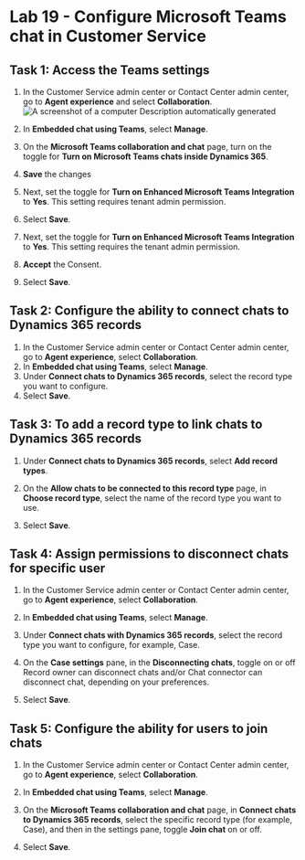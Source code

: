 # Lab 19 - Configure Microsoft Teams chat in Customer Service

## Task 1: Access the Teams settings
1.	In the Customer Service admin center or Contact Center admin center, go to **Agent experience** and select **Collaboration**.
   ![A screenshot of a computer Description automatically
generated](./media/media19/image10.png)
3.	In **Embedded chat using Teams**, select **Manage**.
 
4.	On the **Microsoft Teams collaboration and chat** page, turn on the toggle for **Turn on Microsoft Teams chats inside Dynamics 365**.
5.	**Save** the changes
 
6.	Next, set the toggle for **Turn on Enhanced Microsoft Teams Integration** to **Yes**. This setting requires tenant admin permission.
7.	Select **Save**.
 
9.	Next, set the toggle for **Turn on Enhanced Microsoft Teams Integration** to **Yes**. This setting requires the tenant admin permission. 
 
7.	**Accept** the Consent.
 
8.	Select **Save**.
 
## Task 2: Configure the ability to connect chats to Dynamics 365 records
1.	In the Customer Service admin center or Contact Center admin center, go to **Agent experience**, select **Collaboration**.
2.	In **Embedded chat using Teams**, select **Manage**.
3.	Under **Connect chats to Dynamics 365 records**, select the record type you want to configure.
4.	Select **Save**.
 
## Task 3: To add a record type to link chats to Dynamics 365 records
1.	Under **Connect chats to Dynamics 365 records**, select **Add record types**.
 
2.	On the **Allow chats to be connected to this record type** page, in **Choose record type**, select the name of the record type you want to use.
3.	Select **Save**.
 
## Task 4: Assign permissions to disconnect chats for specific user 
1.	In the Customer Service admin center or Contact Center admin center, go to **Agent experience**, select **Collaboration**.
2.	In **Embedded chat using Teams**, select **Manage**.
3.	Under **Connect chats with Dynamics 365 records**, select the record type you want to configure, for example, Case. 
 
4.	On the **Case settings** pane, in the **Disconnecting chats**, toggle on or off Record owner can disconnect chats and/or Chat connector can disconnect chat, depending on your preferences.
5.	Select **Save**.
 
## Task 5: Configure the ability for users to join chats
1.	In the Customer Service admin center or Contact Center admin center, go to **Agent experience**, select **Collaboration**.
2.	In **Embedded chat using Teams**, select **Manage**.
3.	On the **Microsoft Teams collaboration and chat** page, in **Connect chats to Dynamics 365 records**, select the specific record type (for example, Case), and then in the settings pane, toggle **Join chat** on or off.
 
4.	Select **Save**.

